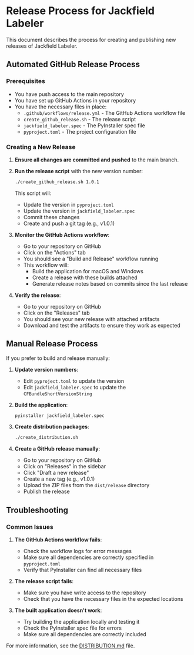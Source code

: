 # Release Process for Jackfield Labeler

This document describes the process for creating and publishing new releases of Jackfield Labeler.

## Automated GitHub Release Process

### Prerequisites

- You have push access to the main repository
- You have set up GitHub Actions in your repository
- You have the necessary files in place:
  - `.github/workflows/release.yml` - The GitHub Actions workflow file
  - `create_github_release.sh` - The release script
  - `jackfield_labeler.spec` - The PyInstaller spec file
  - `pyproject.toml` - The project configuration file

### Creating a New Release

1. **Ensure all changes are committed and pushed** to the main branch.

2. **Run the release script** with the new version number:

   ```bash
   ./create_github_release.sh 1.0.1
   ```

   This script will:
   - Update the version in `pyproject.toml`
   - Update the version in `jackfield_labeler.spec`
   - Commit these changes
   - Create and push a git tag (e.g., v1.0.1)

3. **Monitor the GitHub Actions workflow**:
   - Go to your repository on GitHub
   - Click on the "Actions" tab
   - You should see a "Build and Release" workflow running
   - This workflow will:
     - Build the application for macOS and Windows
     - Create a release with these builds attached
     - Generate release notes based on commits since the last release

4. **Verify the release**:
   - Go to your repository on GitHub
   - Click on the "Releases" tab
   - You should see your new release with attached artifacts
   - Download and test the artifacts to ensure they work as expected

## Manual Release Process

If you prefer to build and release manually:

1. **Update version numbers**:
   - Edit `pyproject.toml` to update the version
   - Edit `jackfield_labeler.spec` to update the `CFBundleShortVersionString`

2. **Build the application**:

   ```bash
   pyinstaller jackfield_labeler.spec
   ```

3. **Create distribution packages**:

   ```bash
   ./create_distribution.sh
   ```

4. **Create a GitHub release manually**:
   - Go to your repository on GitHub
   - Click on "Releases" in the sidebar
   - Click "Draft a new release"
   - Create a new tag (e.g., v1.0.1)
   - Upload the ZIP files from the `dist/release` directory
   - Publish the release

## Troubleshooting

### Common Issues

1. **The GitHub Actions workflow fails**:
   - Check the workflow logs for error messages
   - Make sure all dependencies are correctly specified in `pyproject.toml`
   - Verify that PyInstaller can find all necessary files

2. **The release script fails**:
   - Make sure you have write access to the repository
   - Check that you have the necessary files in the expected locations

3. **The built application doesn't work**:
   - Try building the application locally and testing it
   - Check the PyInstaller spec file for errors
   - Make sure all dependencies are correctly included

For more information, see the [DISTRIBUTION.md](DISTRIBUTION.md) file.
